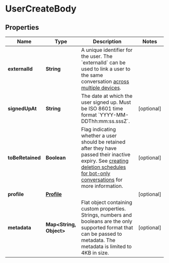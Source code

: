 

# UserCreateBody


## Properties

| Name | Type | Description | Notes |
|------------ | ------------- | ------------- | -------------|
|**externalId** | **String** | A unique identifier for the user. The &#x60;externalId&#x60; can be used to link a user to the same conversation [across multiple devices](https://developer.zendesk.com/documentation/conversations/messaging-platform/users/authenticating-users/).  |  |
|**signedUpAt** | **String** | The date at which the user signed up. Must be ISO 8601 time format &#x60;YYYY-MM-DDThh:mm:ss.sssZ&#x60;. |  [optional] |
|**toBeRetained** | **Boolean** | Flag indicating whether a user should be retained after they have passed their inactive expiry. See [creating deletion schedules for bot-only conversations](https://support.zendesk.com/hc/en-us/articles/8499219792154) for more information. |  [optional] |
|**profile** | [**Profile**](Profile.md) |  |  [optional] |
|**metadata** | **Map&lt;String, Object&gt;** | Flat object containing custom properties. Strings, numbers and booleans  are the only supported format that can be passed to metadata. The metadata is limited to 4KB in size.  |  [optional] |



